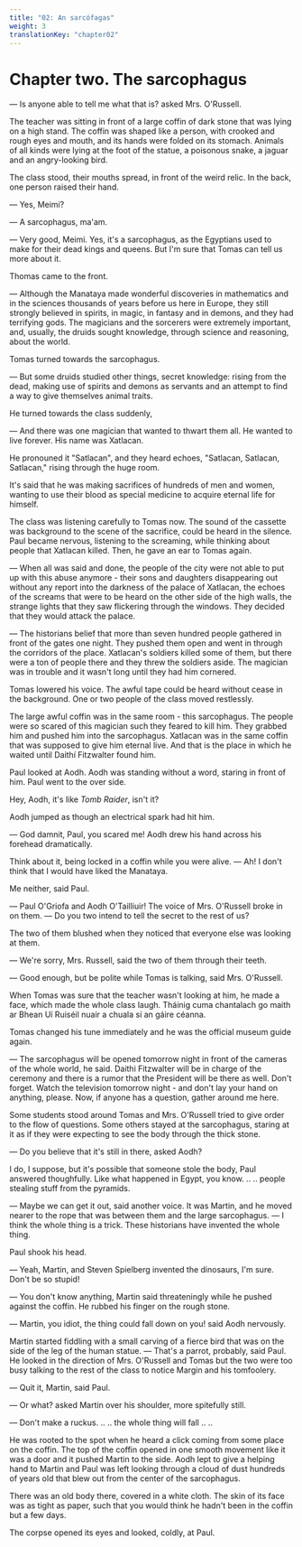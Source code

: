 ```yaml
---
title: "02: An sarcófagas"
weight: 3
translationKey: "chapter02"
---
```


# Chapter two. The sarcophagus

— Is anyone able to tell me what that is? asked Mrs. O'Russell.

The teacher was sitting in front of a large coffin of dark stone that was lying on a high stand. The coffin was shaped like a person, with crooked and rough eyes and mouth, and its hands were folded on its stomach. Animals of all kinds were lying at the foot of the statue, a poisonous snake, a jaguar and an angry-looking bird.

The class stood, their mouths spread, in front of the weird relic. In the back, one person raised their hand.

— Yes, Meimi?

— A sarcophagus, ma'am.

— Very good, Meimi. Yes, it's a sarcophagus, as the Egyptians used to make for their dead kings and queens. But I'm sure that Tomas can tell us more about it.

Thomas came to the front.

— Although the Manataya made wonderful discoveries in mathematics and in the sciences thousands of years before us here in Europe, they still strongly believed in spirits, in magic, in fantasy and in demons, and they had terrifying gods. The magicians and the sorcerers were extremely important, and, usually, the druids sought knowledge, through science and reasoning, about the world.

Tomas turned towards the sarcophagus.

— But some druids studied other things, secret knowledge: rising from the dead, making use of spirits and demons as servants and an attempt to find a way to give themselves animal traits.

He turned towards the class suddenly,

— And there was one magician that wanted to thwart them all. He wanted to live forever. His name was Xatlacan.

He pronouned it "Satlacan", and they heard echoes, "Satlacan, Satlacan, Satlacan," rising through the huge room.

It's said that he was making sacrifices of hundreds of men and women, wanting to use their blood as special medicine to acquire eternal life for himself.

The class was listening carefully to Tomas now. The sound of the cassette was background to the scene of the sacrifice, could be heard in the silence. Paul became nervous, listening to the screaming, while thinking about people that Xatlacan killed.   Then, he gave an ear to Tomas again.

— When all was said and done, the people of the city were not able to put up with this abuse anymore - their sons and daughters disappearing out without any report into the darkness of the palace of Xatlacan, the echoes of the screams that were to be heard on the other side of the high walls, the strange lights that they saw flickering through the windows. They decided that they would attack the palace.

— The historians belief that more than seven hundred people gathered in front of the gates one night. They pushed them open and went in through the corridors of the place. Xatlacan's soldiers killed some of them, but there were a ton of people there and they threw the soldiers aside. The magician was in trouble and it wasn't long until they had him cornered.

Tomas lowered his voice. The awful tape could be heard without cease in the background. One or two people of the class moved restlessly.

The large awful coffin was in the same room - this sarcophagus. The people were so scared of this magician such they feared to kill him. They grabbed him and pushed him into the sarcophagus. Xatlacan was in the same coffin that was supposed to give him eternal live.  And that is the place in which he waited until Daithí Fitzwalter found him.

Paul looked at Aodh. Aodh was standing without a word, staring in front of him. Paul went to the over side.

Hey, Aodh, it's like _Tomb Raider_, isn't it?

Aodh jumped as though an electrical spark had hit him.

— God damnit, Paul, you scared me! Aodh drew his hand across his forehead dramatically.

Think about it, being locked in a coffin while you were alive. — Ah! I don't think that I would have liked the Manataya.

Me neither, said Paul.

— Paul O'Griofa and Aodh O'Tailliuir! The voice of Mrs. O'Russell broke in on them. — Do you two intend to tell the secret to the rest of us?

The two of them blushed when they noticed that everyone else was looking at them.

— We're sorry, Mrs. Russell, said the two of them through their teeth.

— Good enough, but be polite while Tomas is talking, said Mrs. O'Russell.

When Tomas was sure that the teacher wasn't looking at him, he made a face, which made the whole class laugh.  Tháinig cuma chantalach go maith ar Bhean Uí Ruiséil nuair a chuala sí an gáire céanna.

Tomas changed his tune immediately and he was the official museum guide again.

— The sarcophagus will be opened tomorrow night in front of the cameras of the whole world, he said. Daithi Fitzwalter will be in charge of the ceremony and there is a rumor that the President will be there as well. Don't forget. Watch the television tomorrow night - and don't lay your hand on anything, please. Now, if anyone has a question, gather around me here.

Some students stood around Tomas and Mrs. O'Russell tried to give order to the flow of questions. Some others stayed at the sarcophagus, staring at it as if they were expecting to see the body through the thick stone.

— Do you believe that it's still in there, asked Aodh?

I do, I suppose, but it's possible that someone stole the body, Paul answered thoughfully. Like what happened in Egypt, you know. .. .. people stealing stuff from the pyramids.

— Maybe we can get it out, said another voice. It was Martin, and he moved nearer to the rope that was between them and the large sarcophagus. — I think the whole thing is a trick. These historians have invented the whole thing.

Paul shook his head.

— Yeah, Martin, and Steven Spielberg invented the dinosaurs, I'm sure. Don't be so stupid!

— You don't know anything, Martin said threateningly while he pushed against the coffin. He rubbed his finger on the rough stone.

— Martin, you idiot, the thing could fall down on you! said Aodh nervously.

Martin started fiddling with a small carving of a fierce bird that was on the side of the leg of the human statue. — That's a parrot, probably, said Paul. He looked in the direction of Mrs. O'Russell and Tomas but the two were too busy talking to the rest of the class to notice Margin and his tomfoolery.

— Quit it, Martin, said Paul.

— Or what? asked Martin over his shoulder, more spitefully still.

— Don't make a ruckus. .. .. the whole thing will fall .. ..

He was rooted to the spot when he heard a click coming from some place on the coffin. The top of the coffin opened in one smooth movement like it was a door and it pushed Martin to the side. Aodh lept to give a helping hand to Martin and Paul was left looking through a cloud of dust hundreds of years old that blew out from the center of the sarcophagus.

There was an old body there, covered in a white cloth. The skin of its face was as tight as paper, such that you would think he hadn't been in the coffin but a few days.

The corpse opened its eyes and looked, coldly, at Paul.
